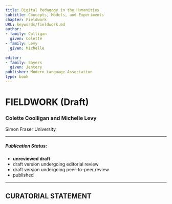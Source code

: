 ```yaml
---
title: Digital Pedagogy in the Humanities
subtitle: Concepts, Models, and Experiments
chapter: Fieldwork
URL: keywords/fieldwork.md
author: 
- family: Colligan
  given: Colette 
- family: Levy
  given: Michelle 
  
editor: 
- family: Sayers
  given: Jentery
publisher: Modern Language Association
type: book
---
```


# FIELDWORK (Draft)
 
### Colette Coolligan and Michelle Levy
Simon Fraser University

---

##### Publication Status:
* **unreviewed draft**
* draft version undergoing editorial review
* draft version undergoing peer-to-peer review
* published 

--- 

## CURATORIAL STATEMENT 
